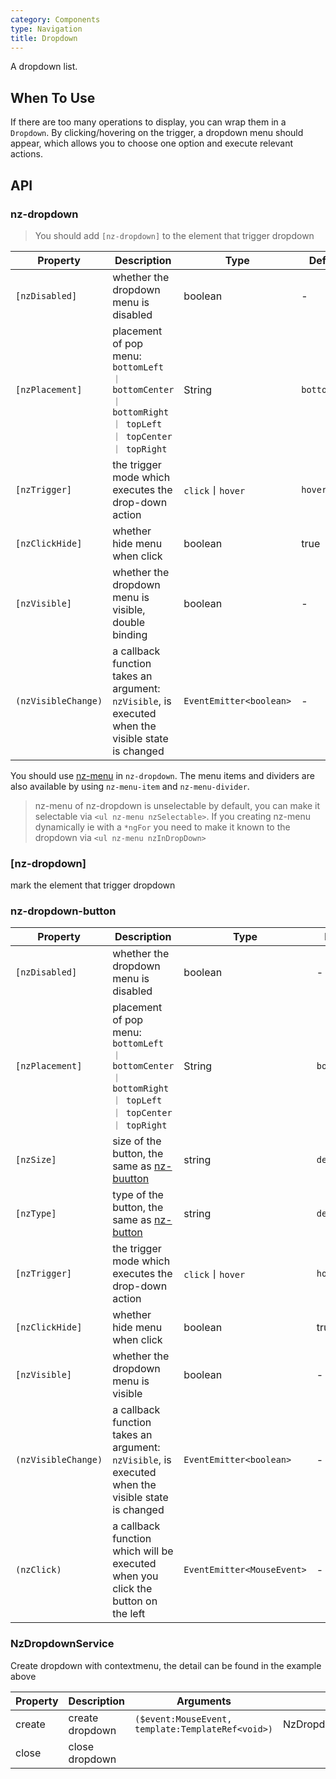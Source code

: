 ```yaml
---
category: Components
type: Navigation
title: Dropdown
---
```


A dropdown list.

## When To Use

If there are too many operations to display, you can wrap them in a `Dropdown`. By clicking/hovering on the trigger, a dropdown menu should appear, which allows you to choose one option and execute relevant actions.

## API

### nz-dropdown

> You should add  `[nz-dropdown]` to the element that trigger dropdown

| Property | Description | Type | Default |
| -------- | ----------- | ---- | ------- |
| `[nzDisabled]` | whether the dropdown menu is disabled | boolean | - |
| `[nzPlacement]` | placement of pop menu: `bottomLeft ｜ bottomCenter ｜ bottomRight ｜ topLeft ｜ topCenter ｜ topRight` | String | `bottomLeft` |
| `[nzTrigger]` | the trigger mode which executes the drop-down action | `click`丨`hover` | `hover` |
| `[nzClickHide]` | whether hide menu when click | boolean | true |
| `[nzVisible]` | whether the dropdown menu is visible, double binding | boolean | - |
| `(nzVisibleChange)` | a callback function takes an argument: `nzVisible`, is executed when the visible state is changed | `EventEmitter<boolean>` | - |

You should use [nz-menu](/components/menu/en) in `nz-dropdown`. The menu items and dividers are also available by using `nz-menu-item` and `nz-menu-divider`.

> nz-menu of nz-dropdown is unselectable by default, you can make it selectable via `<ul nz-menu nzSelectable>`.
> If you creating nz-menu dynamically ie with a `*ngFor` you need to make it known to the dropdown via `<ul nz-menu nzInDropDown>`

### [nz-dropdown]

mark the element that trigger dropdown

### nz-dropdown-button

| Property | Description | Type | Default |
| -------- | ----------- | ---- | ------- |
| `[nzDisabled]` | whether the dropdown menu is disabled | boolean | - |
| `[nzPlacement]` | placement of pop menu: `bottomLeft ｜ bottomCenter ｜ bottomRight ｜ topLeft ｜ topCenter ｜ topRight` | String | `bottomLeft` |
| `[nzSize]` | size of the button, the same as [nz-buutton](/components/button/en) | string | `default` |
| `[nzType]` | type of the button, the same as [nz-button](/components/button/en) | string | `default` |
| `[nzTrigger]` | the trigger mode which executes the drop-down action | `click`丨`hover` | `hover` |
| `[nzClickHide]` | whether hide menu when click | boolean | true |
| `[nzVisible]` | whether the dropdown menu is visible | boolean | - |
| `(nzVisibleChange)` | a callback function takes an argument: `nzVisible`, is executed when the visible state is changed | `EventEmitter<boolean>` | - |
| `(nzClick)` | a callback function which will be executed when you click the button on the left | `EventEmitter<MouseEvent>` | - |


### NzDropdownService

Create dropdown with contextmenu, the detail can be found in the example above

| Property | Description | Arguments | Return Value |
| --- | --- | --- | --- |
| create | create dropdown | `($event:MouseEvent, template:TemplateRef<void>)` | NzDropdownContextComponent |
| close | close dropdown | | |
